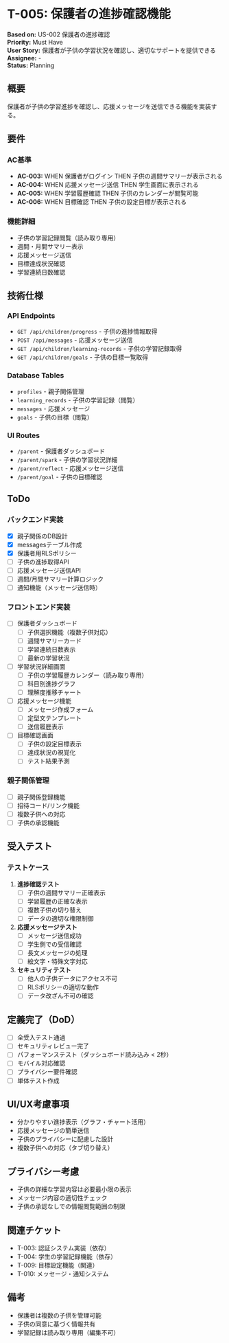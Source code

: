 # T-005: 保護者の進捗確認機能

**Based on:** US-002 保護者の進捗確認  
**Priority:** Must Have  
**User Story:** 保護者が子供の学習状況を確認し、適切なサポートを提供できる  
**Assignee:** -  
**Status:** Planning

## 概要

保護者が子供の学習進捗を確認し、応援メッセージを送信できる機能を実装する。

## 要件

### AC基準
- **AC-003:** WHEN 保護者がログイン THEN 子供の週間サマリーが表示される
- **AC-004:** WHEN 応援メッセージ送信 THEN 学生画面に表示される
- **AC-005:** WHEN 学習履歴確認 THEN 子供のカレンダーが閲覧可能
- **AC-006:** WHEN 目標確認 THEN 子供の設定目標が表示される

### 機能詳細
- 子供の学習記録閲覧（読み取り専用）
- 週間・月間サマリー表示
- 応援メッセージ送信
- 目標達成状況確認
- 学習連続日数確認

## 技術仕様

### API Endpoints
- `GET /api/children/progress` - 子供の進捗情報取得
- `POST /api/messages` - 応援メッセージ送信
- `GET /api/children/learning-records` - 子供の学習記録取得
- `GET /api/children/goals` - 子供の目標一覧取得

### Database Tables
- `profiles` - 親子関係管理
- `learning_records` - 子供の学習記録（閲覧）
- `messages` - 応援メッセージ
- `goals` - 子供の目標（閲覧）

### UI Routes
- `/parent` - 保護者ダッシュボード
- `/parent/spark` - 子供の学習状況詳細
- `/parent/reflect` - 応援メッセージ送信
- `/parent/goal` - 子供の目標確認

## ToDo

### バックエンド実装
- [x] 親子関係のDB設計
- [x] messagesテーブル作成
- [x] 保護者用RLSポリシー
- [ ] 子供の進捗取得API
- [ ] 応援メッセージ送信API
- [ ] 週間/月間サマリー計算ロジック
- [ ] 通知機能（メッセージ送信時）

### フロントエンド実装
- [ ] 保護者ダッシュボード
  - [ ] 子供選択機能（複数子供対応）
  - [ ] 週間サマリーカード
  - [ ] 学習連続日数表示
  - [ ] 最新の学習状況
- [ ] 学習状況詳細画面
  - [ ] 子供の学習履歴カレンダー（読み取り専用）
  - [ ] 科目別進捗グラフ
  - [ ] 理解度推移チャート
- [ ] 応援メッセージ機能
  - [ ] メッセージ作成フォーム
  - [ ] 定型文テンプレート
  - [ ] 送信履歴表示
- [ ] 目標確認画面
  - [ ] 子供の設定目標表示
  - [ ] 達成状況の視覚化
  - [ ] テスト結果予測

### 親子関係管理
- [ ] 親子関係登録機能
- [ ] 招待コード/リンク機能
- [ ] 複数子供への対応
- [ ] 子供の承認機能

## 受入テスト

### テストケース
1. **進捗確認テスト**
   - [ ] 子供の週間サマリー正確表示
   - [ ] 学習履歴の正確な表示
   - [ ] 複数子供の切り替え
   - [ ] データの適切な権限制御

2. **応援メッセージテスト**
   - [ ] メッセージ送信成功
   - [ ] 学生側での受信確認
   - [ ] 長文メッセージの処理
   - [ ] 絵文字・特殊文字対応

3. **セキュリティテスト**
   - [ ] 他人の子供データにアクセス不可
   - [ ] RLSポリシーの適切な動作
   - [ ] データ改ざん不可の確認

## 定義完了（DoD）

- [ ] 全受入テスト通過
- [ ] セキュリティレビュー完了
- [ ] パフォーマンステスト（ダッシュボード読み込み < 2秒）
- [ ] モバイル対応確認
- [ ] プライバシー要件確認
- [ ] 単体テスト作成

## UI/UX考慮事項

- 分かりやすい進捗表示（グラフ・チャート活用）
- 応援メッセージの簡単送信
- 子供のプライバシーに配慮した設計
- 複数子供への対応（タブ切り替え）

## プライバシー考慮

- 子供の詳細な学習内容は必要最小限の表示
- メッセージ内容の適切性チェック
- 子供の承認なしでの情報閲覧範囲の制限

## 関連チケット

- T-003: 認証システム実装（依存）
- T-004: 学生の学習記録機能（依存）
- T-009: 目標設定機能（関連）
- T-010: メッセージ・通知システム

## 備考

- 保護者は複数の子供を管理可能
- 子供の同意に基づく情報共有
- 学習記録は読み取り専用（編集不可）